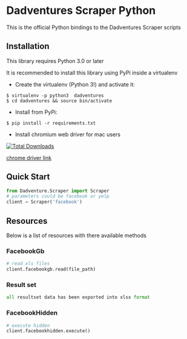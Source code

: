 # Dadventures Scraper Python 
This is the official Python bindings to the Dadventures Scraper scripts

## Installation
This library requires Python 3.0 or later

It is recommended to install this library using PyPi inside a virtualenv
* Create the virtualenv (Python 3!) and activate it:
```
$ virtualenv -p python3  dadventures
$ cd dadventures && source bin/activate
```
* Install from PyPi:
```
$ pip install -r requirements.txt
```
* Install chromium web driver for mac users
<p align="left">
<a href="https://chromedriver.storage.googleapis.com/index.html?path=88.0.4324.96/"><img src="https://img.shields.io/packagist/dt/laravel/framework" alt="Total Downloads"></a>
</p>

[chrome driver link]()

## Quick Start
```python
from Dadventure.Scraper import Scraper
# parameters could be facebook or yelp
client = Scraper('facebook') 
```

## Resources
Below is a list of resources with there available methods

### FacebookGb
```python
# read xls files
client.facebookgb.read(file_path)
```
### Result set 
```python 
all resultset data has been exported into xlsx format
```
### FacebookHidden
```python
# execute hidden 
client.facebookhidden.execute()
```

